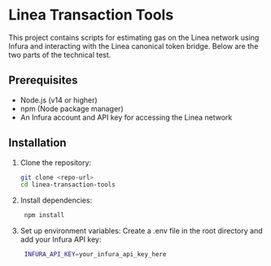 # Linea Transaction Tools

This project contains scripts for estimating gas on the Linea network using Infura and interacting with the Linea canonical token bridge. Below are the two parts of the technical test.

## Prerequisites
- Node.js (v14 or higher)
- npm (Node package manager)
- An Infura account and API key for accessing the Linea network

## Installation

1. Clone the repository:
   ```bash
   git clone <repo-url>
   cd linea-transaction-tools
   
2. Install dependencies:
   ```bash
    npm install

3. Set up environment variables: Create a .env file in the root directory and add your Infura API key:
   ```bash
    INFURA_API_KEY=your_infura_api_key_here
